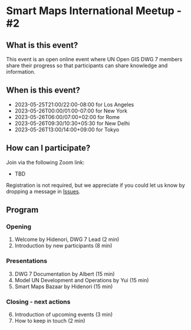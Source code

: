 # Smart Maps International Meetup - #2

## What is this event?

This event is an open online event where UN Open GIS DWG 7 members share their progress so that participants can share knowledge and information.

## When is this event?

- 2023-05-25T21:00/22:00-08:00 for Los Angeles
- 2023-05-26T00:00/01:00-07:00 for New York
- 2023-05-26T06:00/07:00+02:00 for Rome
- 2023-05-26T09:30/10:30+05:30 for New Delhi
- 2023-05-26T13:00/14:00+09:00 for Tokyo

## How can I participate?

Join via the following Zoom link:

- TBD

Registration is not required, but we appreciate if you could let us know by dropping a message in [Issues](https://github.com/UNopenGIS/7/issues/152).

## Program

### Opening

1. Welcome by Hidenori, DWG 7 Lead (2 min)
2. Introduction by new participants (8 min)

### Presentations

3. DWG 7 Documentation by Albert (15 min)
4. Model UN Development and Operations by Yui (15 min)
5. Smart Maps Bazaar by Hidenori (15 min)

### Closing - next actions

6. Introduction of upcoming events (3 min)
7. How to keep in touch (2 min)
